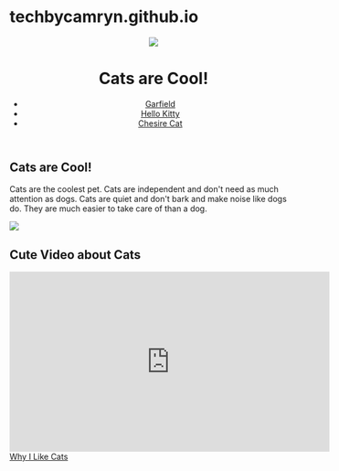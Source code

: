 # techbycamryn.github.io
<!DOCTYPE html>
<html>
<head>
    <link rel="stylesheet" href="styles.css">
    <meta charset="utf-8">
    <title>All About Cats</title>
</head>
    <body>
       <header> 
            <img src="images/kitty.jpg">
            <h1> Cats are Cool!</h1>
            <ul class="headerLine">
                <li class="topHeader"><a href="https://en.wikipedia.org/wiki/Garfield">Garfield</a></li>
                <li class="topHeader"><a href="https://en.wikipedia.org/wiki/Hello_Kitty">Hello Kitty</a></li>
                <li class="topHeader"><a href="https://en.wikipedia.org/wiki/Cheshire_Cat">Chesire Cat</a></li>
              </ul>
        </header>
        <article>
            <h1> Cats are Cool!</h1>
            <p>Cats are the coolest pet. Cats are independent and don't need as much attention as dogs. Cats are quiet and don't bark and make noise like dogs do. They are much easier to take care of than a dog.</p>
            <img src="images/kitty3.jpg">
            <h2>Cute Video about Cats</h2>
            <iframe width="560" height="315" src="https://www.youtube.com/embed/cytJLvf-eVs?si=kwbnYIh-uqobPhZd" title="YouTube video player" frameborder="0" allow="accelerometer; autoplay; clipboard-write; encrypted-media; gyroscope; picture-in-picture; web-share" referrerpolicy="strict-origin-when-cross-origin" allowfullscreen></iframe>
        </article>
        <footer><a href="why.html">Why I Like Cats</a></footer>
    </body>
</html>
